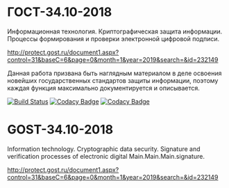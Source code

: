# ГОСТ-34.10-2018
Информационная технология. Криптографическая защита информации. Процессы формирования и проверки электронной цифровой подписи.

http://protect.gost.ru/document1.aspx?control=31&baseC=6&page=0&month=1&year=2019&search=&id=232149


Данная работа призвана быть наглядным материалом в деле освоения новейших государственных стандартов защиты информации, поэтому каждая функция максимально документируется и описывается. 

[![Build Status](https://travis-ci.com/shomov/GOST-34.10-2018.svg?branch=main)](https://travis-ci.com/shomov/GOST-34.10-2018)
[![Codacy Badge](https://app.codacy.com/project/badge/Grade/01f80db73e3e48669df39336093f7ef6)](https://www.codacy.com/gh/shomov/GOST-34.10-2018/dashboard?utm_source=github.com&amp;utm_medium=referral&amp;utm_content=shomov/GOST-34.10-2018&amp;utm_campaign=Badge_Grade)
[![Codacy Badge](https://app.codacy.com/project/badge/Coverage/01f80db73e3e48669df39336093f7ef6)](https://www.codacy.com/gh/shomov/GOST-34.10-2018/dashboard?utm_source=github.com&utm_medium=referral&utm_content=shomov/GOST-34.10-2018&utm_campaign=Badge_Coverage)
# GOST-34.10-2018
Information technology. Cryptographic data security. Signature and verification processes of electronic digital Main.Main.Main.signature.

http://protect.gost.ru/document1.aspx?control=31&baseC=6&page=0&month=1&year=2019&search=&id=232149
